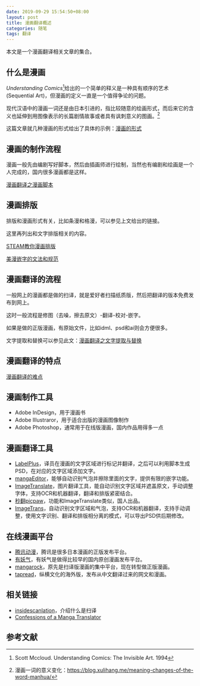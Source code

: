 ```yaml
---
date: 2019-09-29 15:54:50+08:00
layout: post
title: 漫画翻译概述
categories: 随笔
tags: 翻译
---
```


本文是一个漫画翻译相关文章的集合。

## 什么是漫画

*Understanding Comics*[^uc]给出的一个简单的释义是一种具有顺序的艺术(Sequential Art)，但漫画的定义一直是一个值得争论的问题。

现代汉语中的漫画一词还是由日本引进的，指比较随意的绘画形式，而后来它的含义也延伸到用图像表示的长篇剧情故事或者具有讽刺意义的图画。[^meaning]

这篇文章就几种漫画的形式给出了具体的示例：[漫画的形式](/comics-forms/)

## 漫画的制作流程

漫画一般先由编剧写好脚本，然后由插画师进行绘制，当然也有编剧和绘画是一个人完成的，国内很多漫画都是这样。

[漫画翻译之漫画脚本](https://blog.xulihang.me/comics-translation-scripts/)

## 漫画排版

排版和漫画形式有关，比如条漫和格漫，可以参见上文给出的链接。

这里再列出和文字排版相关的内容。

[STEAM教你漫画排版](http://oranpig.lofter.com/post/3fa60_96665f6)

[美漫嵌字的文法和规范](http://mangatalk.net/2013/comics-lettering/)

## 漫画翻译的流程

一般网上的漫画都是做的扫译，就是爱好者扫描纸质版，然后把翻译的版本免费发布到网上。

这时一般流程是修图（去噪，擦去原文）-翻译-校对-嵌字。

如果是做的正版漫画，有原始文件，比如idml、psd和ai则会方便很多。

文字提取和替换可以参见此文：[漫画翻译之文字提取与替换](https://blog.xulihang.me/comics-translation-text-extraction-and-substitution/)

## 漫画翻译的特点

[漫画翻译的难点](/comics-translation-the-difficulties/)

## 漫画制作工具

* Adobe InDesign，用于漫画书
* Adobe Illustraror，用于适合出版的漫画图像制作
* Adobe Photoshop，通常用于在线版漫画，国内作品用得多一点

## 漫画翻译工具

* [LabelPlus](https://noodlefighter.com/label_plus/)，译员在漫画的文字区域进行标记并翻译，之后可以利用脚本生成PSD，在对应的文字区域添加文字。
* [mangaEditor](https://moeka.me/mangaEditor/)，能够自动识别气泡并擦除里面的文字，提供有限的嵌字功能。
* [ImageTranslate](https://www.imagetranslate.com/)，图片翻译工具，能自动识别文字区域并遮盖原文，手动调整字体，支持OCR和机器翻译，翻译和排版紧密结合。
* [秒翻picpaw](https://www.picpaw.com/)，功能和ImageTranslate类似，国人出品。
* [ImageTrans](https://imagetrans.readthedocs.io/en/latest/)，自动识别文字区域和气泡，支持OCR和机器翻译，支持手动调整，使用文字识别、翻译和排版相分离的模式，可以导出PSD供后期修改。

## 在线漫画平台

* [腾讯动漫](https://ac.qq.com/Comic/)，腾讯是很多日本漫画的正版发布平台。
* [有妖气](http://www.u17.com/)，有妖气是做得比较早的国内原创漫画发布平台。
* [mangarock](https://mrcomics.com/)，原先是扫译版漫画的集中平台，现在转型做正版漫画。
* [tapread](https://www.tapread.com)，纵横文化的海外版，发布从中文翻译过来的网文和漫画。

## 相关链接

* [insidescanlation](https://www.insidescanlation.com/)，介绍什么是扫译
* [Confessions of a Manga Translator](http://www.tcj.com/confessions-of-a-manga-translator/)

## 参考文献

[^uc]: Scott Mccloud. Understanding Comics: The Invisible Art. 1994
[^meaning]: 漫画一词的意义变化：<https://blog.xulihang.me/meaning-changes-of-the-word-manhua/>




